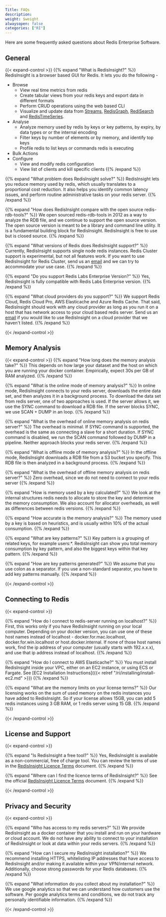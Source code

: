 ```yaml
---
Title: FAQs
description:
weight: $weight
alwaysopen: false
categories: ["RI"]
---
```

Here are some frequently asked questions about Redis Enterprise Software.

## General

{{< expand-control >}}
{{% expand "What is RedisInsight?" %}}
RedisInsight is a browser based GUI for Redis. It lets you do the following -

- Browse
    - View real time metrics from redis
    - Create tabular views from your redis keys and export data in different formats
    - Perform CRUD operations using the web based CLI
    - Visualize and update data from [Streams](https://redis.io/topics/streams-intro), [RedisGraph](https://redisgraph.io), [RediSearch](https://redisearch.io) and [RedisTimeSeries](https://redistimeseries.io).
- Analyse
    - Analyze memory used by redis by keys or key patterns, by expiry, by data types or or the internal encoding
    - Filter keys by number of elements or by memory, and identify top keys
    - Profile redis to list keys or commands redis is executing
- Bulk Actions
- Configure
    - View and modify redis configuration
    - View list of clients and kill specific clients
{{% /expand %}}

{{% expand "What problem does RedisInsight solve?" %}}
RedisInsight lets you reduce memory used by redis, which usually translates to a proportional cost reduction. It also helps you identify common latency issues, and perform routine administrative tasks on your redis server.
{{% /expand %}}

{{% expand "How does RedisInsight compare with the open source redis-rdb-tools?" %}}
We open sourced redis-rdb-tools in 2012 as a way to analyze the RDB file, and we continue to support the open source version. The open source version is meant to be a library and command line utility. It is a fundamental building block for RedisInsight. RedisInsight is free to use but is closed source.
{{% /expand %}}

{{% expand "What versions of Redis does RedisInsight support?" %}}
Currently, RedisInsight supports single node redis instances. Redis Cluster support is experimental, but not all features work. If you want to use RedisInsight for Redis Cluster, send us an [email](mailto:redisinsight@redislabs.com) and we can try to accommodate your use case.
{{% /expand %}}

{{% expand "Do you support Redis Labs Enterprise Version?" %}}
Yes, RedisInsight is fully compatible with Redis Labs Enterprise version.
{{% /expand %}}

{{% expand "What cloud providers do you support?" %}}
We support Redis Cloud, Redis Cloud Pro, AWS Elasticache and Azure Redis Cache. That said, RedisInsight should work with any cloud provider as long as you run it on a host that has network access to your cloud based redis server. Send us an [email](mailto:redisinsight@redislabs.com) if you would like to use RedisInsight on a cloud provider that we haven't listed.
{{% /expand %}}

{{< /expand-control >}}

## Memory Analysis

{{< expand-control >}}
{{% expand "How long does the memory analysis take?" %}}
This depends on how large your dataset and the host on which you are running your docker container. Empirically, expect 30s per GB of RAM analyzed.
{{% /expand %}}

{{% expand "What is the online mode of memory analysis?" %}}
In online mode, RedisInsight connects to your redis server, downloads the entire data set, and then analyzes it in a background process. To download the data set from redis server, one of two approaches is used. If the server allows it, we use the SYNC command to download a RDB file. If the server blocks SYNC, we use SCAN + DUMP in an loop.
{{% /expand %}}

{{% expand "What is the overhead of online memory analysis on redis server?" %}}
The overhead is minimal. If SYNC command is supported, the overhead is the same as connecting a slave for a short duration. If SYNC command is disabled, we run the  SCAN command followed by DUMP in a pipeline. Neither approach blocks your redis server.
{{% /expand %}}

{{% expand "What is offline mode of memory analysis?" %}}
In the offline mode, RedisInsight downloads a RDB file from a S3 bucket you specify. This RDB file is then analyzed in a background process.
{{% /expand %}}

{{% expand "What is the overhead of offline memory analysis on redis server?" %}}
Zero overhead, since we do not need to connect to your redis server
{{% /expand %}}

{{% expand "How is memory used by a key calculated?" %}}
We look at the internal structures redis needs to allocate to store the key and determine the memory consumption. We also account for allocator overheads, as well as differences between redis versions.
{{% /expand %}}

{{% expand "How accurate is the memory analysis?" %}}
The memory used by a key is based on heuristics, and is usually within 10% of the actual consumption.
{{% /expand %}}

{{% expand "What are key patterns?" %}}
Key pattern is a grouping of related keys, for example users:*. RedisInsight can show you total memory consumption by key pattern, and also the biggest keys within that key pattern.
{{% /expand %}}

{{% expand "How are key patterns generated?" %}}
We assume that you use colon as a separator. If you use a non-standard separator, you have to add key patterns manually.
{{% /expand %}}

{{< /expand-control >}}

## Connecting to Redis

{{< expand-control >}}

{{% expand "How do I connect to redis-server running on localhost?" %}}
First, this works only if you have RedisInsight running on your local computer. Depending on your docker version, you can use one of these host names instead of localhost - docker.for.mac.localhost, docker.for.win.localhost or host.docker.internal. If none of those host names work, find the ip address of your computer (usually starts with 192.x.x.x), and use that ip address instead of localhost.
{{% /expand %}}

{{% expand "How do I connect to AWS Elasticache?" %}}
You must install RedisInsight inside your VPC, either on an EC2 instance, or using ECS or Fargate. See [EC2 Installation Instructions]({{< relref "/ri/installing/install-ec2.md" >}})
{{% /expand %}}

{{% expand "What are the memory limits on your license terms?" %}}
Our licensing works on the sum of used memory on the redis instances you have added to RedisInsight. So if your license allows 15GB, you can add 5 redis instances using 3 GB RAM, or 1 redis server using 15 GB.
{{% /expand %}}

{{< /expand-control >}}

## License and Support

{{< expand-control >}}

{{% expand "Is RedisInsight a free tool?" %}}
Yes, RedisInsight is available as a non-commercial, free of charge tool. You can review the terms of use in the [RedisInsight Licence Terms](https://redislabs.com/redis-insight-license-terms) document.
{{% /expand %}}

{{% expand "Where can I find the licence terms of RedisInsight?" %}}
See the official [RedisInsight Licence Terms](https://redislabs.com/redis-insight-license-terms) document.
{{% /expand %}}


{{< /expand-control >}}

## Privacy and Security

{{< expand-control >}}

{{% expand "Who has access to my redis servers?" %}}
We provide RedisInsight as a docker container that you install and run on your hardware or cloud account. We do not have any ability to connect to your installation of RedisInsight or look at data within your redis servers.
{{% /expand %}}

{{% expand "How can I secure my RedisInsight installation?" %}}
We recommend installing HTTPS, whitelisting IP addresses that have access to RedisInsight and/or making it available within your VPN/internal network. Additionally, choose strong passwords for your Redis databases.
{{% /expand %}}

{{% expand "What information do you collect about my installation?" %}}
We use google analytics so that we can understand how customers use the software. Per google analytics terms and conditions, we do not track any personally identifiable information.
{{% /expand %}}

{{< /expand-control >}}
